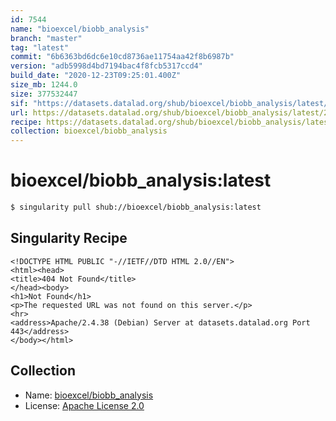 ```yaml
---
id: 7544
name: "bioexcel/biobb_analysis"
branch: "master"
tag: "latest"
commit: "6b6363bd6dc6e10cd8736ae11754aa42f8b6987b"
version: "adb5998d4bd7194bac4f8fcb5317ccd4"
build_date: "2020-12-23T09:25:01.400Z"
size_mb: 1244.0
size: 377532447
sif: "https://datasets.datalad.org/shub/bioexcel/biobb_analysis/latest/2020-12-23-6b6363bd-adb5998d/adb5998d4bd7194bac4f8fcb5317ccd4.sif"
url: https://datasets.datalad.org/shub/bioexcel/biobb_analysis/latest/2020-12-23-6b6363bd-adb5998d/
recipe: https://datasets.datalad.org/shub/bioexcel/biobb_analysis/latest/2020-12-23-6b6363bd-adb5998d/Singularity
collection: bioexcel/biobb_analysis
---
```


# bioexcel/biobb_analysis:latest

```bash
$ singularity pull shub://bioexcel/biobb_analysis:latest
```

## Singularity Recipe

```singularity
<!DOCTYPE HTML PUBLIC "-//IETF//DTD HTML 2.0//EN">
<html><head>
<title>404 Not Found</title>
</head><body>
<h1>Not Found</h1>
<p>The requested URL was not found on this server.</p>
<hr>
<address>Apache/2.4.38 (Debian) Server at datasets.datalad.org Port 443</address>
</body></html>
```

## Collection

 - Name: [bioexcel/biobb_analysis](https://github.com/bioexcel/biobb_analysis)
 - License: [Apache License 2.0](https://api.github.com/licenses/apache-2.0)

